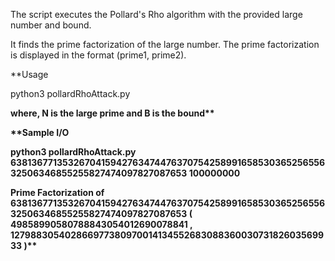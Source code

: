 The script executes the Pollard's Rho algorithm with the provided large number and bound.

It finds the prime factorization of the large number.
The prime factorization is displayed in the format (prime1, prime2).

**Usage

python3 pollardRhoAttack.py <N> <B> 

where, N is the large prime and B is the bound**


**Sample I/O

python3 pollardRhoAttack.py 638136771353267041594276347447637075425899165853036525655632506346855255827474097827087653 100000000

Prime Factorization of 638136771353267041594276347447637075425899165853036525655632506346855255827474097827087653
( 49858990580788843054012690078841 , 12798830540286697738097001413455268308836003073182603569933 )**

